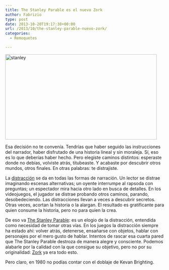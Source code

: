 ```yaml
---
title: The Stanley Parable es el nuevo Zork
author: Fabrizio
type: post
date: 2013-10-20T19:17:38+00:00
url: /2013/10/the-stanley-parable-nuevo-zork/
categories:
  - Remoquetes

---
```

<img class="aligncenter size-full wp-image-244776790" src="https://i1.wp.com/remoquete.com/wp-content/uploads/2013/10/stanley.jpg?resize=480%2C270" alt="stanley" width="480" height="270" srcset="https://i1.wp.com/remoquete.com/wp-content/uploads/2013/10/stanley.jpg?w=480 480w, https://i1.wp.com/remoquete.com/wp-content/uploads/2013/10/stanley.jpg?resize=300%2C168 300w, https://i1.wp.com/remoquete.com/wp-content/uploads/2013/10/stanley.jpg?resize=150%2C84 150w, https://i1.wp.com/remoquete.com/wp-content/uploads/2013/10/stanley.jpg?resize=400%2C225 400w, https://i1.wp.com/remoquete.com/wp-content/uploads/2013/10/stanley.jpg?resize=200%2C112 200w" sizes="(max-width: 480px) 100vw, 480px" data-recalc-dims="1" />

Esa decisión no te convenía. Tendrías que haber seguido las instrucciones del narrador, haber disfrutado de una historia lineal y sin moraleja. Sí, eso es lo que deberías haber hecho. Pero elegiste caminos distintos: esperaste donde no debías, volviste atrás, titubeaste. Y acabaste por descubrir otros mundos, otros finales. En otras palabras: te distrajiste.

La [distracción][1] se da en todas las formas de narración. Un lector se distrae imaginando escenas alternativas; un oyente interrumpe al rapsoda con preguntas; un espectador mira hacia otro lado en busca de detalles. En los videojuegos, el jugador se distrae probando otros caminos, parando, desobedeciendo. Las distracciones llevan a veces a descubrir secretos. Otras veces, acortan la historia o la alargan. El resultado es gratificante para quien consume la historia, pero no para quien la crea.

De eso va [The Stanley Parable][2]: es un elogio de la distracción, entendida como necesidad de tomar otras vías. En los juegos la distracción siempre ha estado ahí: volver atrás, detenerse, ensañarse con objetos, hablar con personajes por el mero gusto de hablar. Intentos de rascar esa cuarta pared que The Stanley Parable destroza de manera alegre y consciente. Podemos alabarle por la calidad con la que consigue su objetivo, pero no por su originalidad: [Zork][3] ya era todo esto.

Pero claro, en 1980 no podías contar con el doblaje de Kevan Brighting.

 [1]: http://etimologias.dechile.net/?distraccio.n
 [2]: http://www.stanleyparable.com/
 [3]: http://en.wikipedia.org/wiki/Zork_I